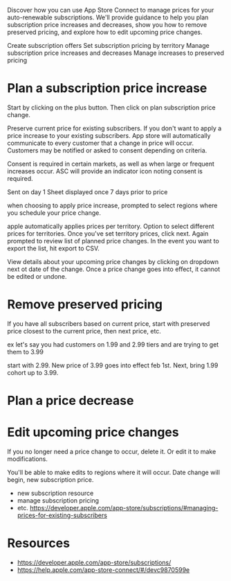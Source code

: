 Discover how you can use App Store Connect to manage prices for your auto-renewable subscriptions. We'll provide guidance to help you plan subscription price increases and decreases, show you how to remove preserved pricing, and explore how to edit upcoming price changes.

Create subscription offers
Set subscription pricing by territory
Manage subscription price increases and decreases
Manage increases to preserved pricing

# Plan a subscription price increase

Start by clicking on the plus button.  Then click on plan subscription price change.

Preserve current price for existing subscribers.
If you don't want to apply a price increase to your existing subscribers.
App store will automatically communicate to every customer that a change in price will occur.  Customers may be notified or asked to consent depending on criteria.

Consent is required in certain markets, as well as when large or frequent increases occur.  ASC will provide an indicator icon noting consent is required.

Sent on day 1
Sheet displayed once
7 days prior to price 

when choosing to apply price increase, prompted to select regions where you schedule your price change.

apple automatically applies prices per territory.  Option to select different prices for territories.  Once you've set territory prices, click next.  Again prompted to review list of planned price changes.  In the event you want to export the list, hit export to CSV.

View details about your upcoming price changes by clicking on dropdown next ot date of the change.  Once a price change goes into effect, it cannot be edited or undone.

# Remove preserved pricing
If you have all subscribers based on current price, start with preserved price closest to the current price, then next price, etc.

ex let's say you had customers on 1.99 and 2.99 tiers and are trying to get them to 3.99

start with 2.99.  New price of 3.99 goes into effect feb 1st.
Next, bring 1.99 cohort up to 3.99.  


# Plan a price decrease
# Edit upcoming price changes

If you no longer need a price change to occur, delete it.
Or edit it to make modifications.

You'll be able to make edits to regions where it will occur. Date change will begin, new subscription price.

* new subscription resource
* manage subscription pricing
* etc.
https://developer.apple.com/app-store/subscriptions/#managing-prices-for-existing-subscribers




# Resources
* https://developer.apple.com/app-store/subscriptions/
* https://help.apple.com/app-store-connect/#/devc9870599e
